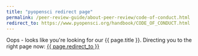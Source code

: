 ```yaml
---
title: "pyopensci redirect page"
permalink: /peer-review-guide/about-peer-review/code-of-conduct.html
redirect_to: https://www.pyopensci.org/handbook/CODE_OF_CONDUCT.html
---
```


Oops - looks like you're looking for our {{ page.title }}. Directing you
to the right page now: <a href="{{ page.redirect_to }}"> {{ page.redirect_to }} </a>
